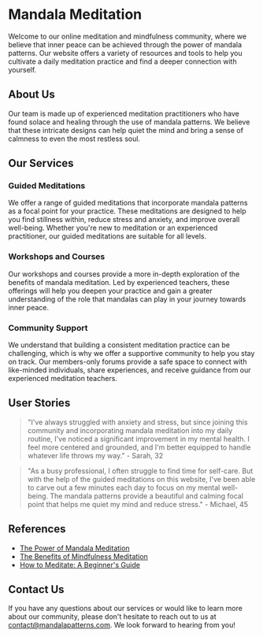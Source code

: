 <!--
Write me content for website with wallpaper which alt text is:

"A colorful mandala pattern for a yoga or meditation website"

The name/title of the page should not be 1:1 copy of the alt text but rather a real content of the website which is using this wallpaper.

- Use markdown format 
- Start with the heading
- The content should look like a real website 
- Include real sections like references, contact, user stories, etc. use things relevant to the page purpose.
- Feel free to use structure like headings, bullets, numbering, blockquotes, paragraphs, horizontal lines, etc.
- You can use formatting like bold or _italic_
- You can include UTF-8 emojis
- Links should be only #hash anchors (and you can refer to the document itself)
- Do not include images
-->

<!--font:Poppins-->

# Mandala Meditation

Welcome to our online meditation and mindfulness community, where we believe that inner peace can be achieved through the power of mandala patterns. Our website offers a variety of resources and tools to help you cultivate a daily meditation practice and find a deeper connection with yourself.

## About Us

Our team is made up of experienced meditation practitioners who have found solace and healing through the use of mandala patterns. We believe that these intricate designs can help quiet the mind and bring a sense of calmness to even the most restless soul.

## Our Services

### Guided Meditations

We offer a range of guided meditations that incorporate mandala patterns as a focal point for your practice. These meditations are designed to help you find stillness within, reduce stress and anxiety, and improve overall well-being. Whether you're new to meditation or an experienced practitioner, our guided meditations are suitable for all levels.

### Workshops and Courses

Our workshops and courses provide a more in-depth exploration of the benefits of mandala meditation. Led by experienced teachers, these offerings will help you deepen your practice and gain a greater understanding of the role that mandalas can play in your journey towards inner peace.

### Community Support

We understand that building a consistent meditation practice can be challenging, which is why we offer a supportive community to help you stay on track. Our members-only forums provide a safe space to connect with like-minded individuals, share experiences, and receive guidance from our experienced meditation teachers.

## User Stories

> "I've always struggled with anxiety and stress, but since joining this community and incorporating mandala meditation into my daily routine, I've noticed a significant improvement in my mental health. I feel more centered and grounded, and I'm better equipped to handle whatever life throws my way." - Sarah, 32

> "As a busy professional, I often struggle to find time for self-care. But with the help of the guided meditations on this website, I've been able to carve out a few minutes each day to focus on my mental well-being. The mandala patterns provide a beautiful and calming focal point that helps me quiet my mind and reduce stress." - Michael, 45

## References

- [The Power of Mandala Meditation](#)
- [The Benefits of Mindfulness Meditation](#)
- [How to Meditate: A Beginner's Guide](#)

## Contact Us

If you have any questions about our services or would like to learn more about our community, please don't hesitate to reach out to us at [contact@mandalapatterns.com](mailto:contact@mandalapatterns.com). We look forward to hearing from you!
